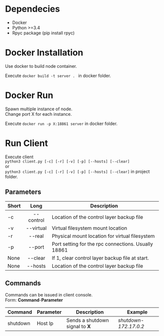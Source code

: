 # Dependecies

* Docker
* Python >=3.4
* Rpyc package (pip install rpyc)

# Docker Installation

Use docker to build node container.

Execute `docker build -t server . ` in docker folder.

# Docker Run

Spawn multiple instance of node.<br>
Change port X for each instance.

Execute `docker run -p X:18861 server` in docker folder.

# Run Client

Execute client<br> `python3 client.py [-c] [-r] [-v] [-p] [--hosts] [--clear]`<br> or<br>
`python3 client.py [-c] [-r] [-v] [-p] [--hosts] [--clear]` in project folder.

## Parameters

| Short        | Long           | Description  |
| ------------ |:--------------:| ------------ |
| -c      | --control | Location of the control layer backup file |
| -v      | --virtual | Virtual filesystem mount location |
| -r      | --real | Physical mount location for virtual filesystem |
| -p      | --port | Port setting for the rpc connections. Usually 18861 |
| None      | --clear | If 1, clear control layer backup file at start. |
| None      | --hosts | Location of the control layer backup file |

## Commands

Commands can be issued in client console.<br>
Form: __Command__-__Parameter__

| Command        | Parameter    | Description        | Example  |
| ------------ | -------------- | -------------- | ------------ |
| shutdown      | Host Ip | Sends a shutdown signal to __X__ | *shutdown-172.17.0.2*